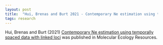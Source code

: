```yaml
---
layout: post
title:  "Hui, Brenas and Burt 2021 - Contemporary Ne estimation using temporally spaced data with linked loci"
tags: research
---
```


Hui, Brenas and Burt (2021) [Contemporary Ne estimation using temporally spaced data with linked loci](https://doi.org/10.1111/1755-0998.13412) was published in Molecular Ecology Resources.

